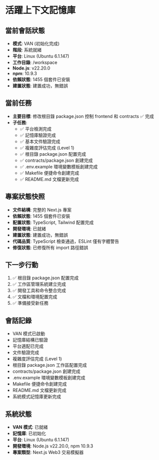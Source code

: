 # 活躍上下文記憶庫

## 當前會話狀態
- **模式**: VAN (初始化完成)
- **階段**: 系統就緒
- **平台**: Linux (Ubuntu 6.1.147)
- **工作目錄**: /workspace
- **Node.js**: v22.20.0
- **npm**: 10.9.3
- **依賴狀態**: 1455 個套件已安裝
- **建置狀態**: 建置成功，無錯誤

## 當前任務
- **主要目標**: 修改根目錄 package.json 控制 frontend 和 contracts ✅ 完成
- **子任務**: 
  - ✅ 平台檢測完成
  - ✅ 記憶庫驗證完成
  - ✅ 基本文件驗證完成
  - ✅ 複雜度評估完成 (Level 1)
  - ✅ 根目錄 package.json 配置完成
  - ✅ contracts/package.json 創建完成
  - ✅ .env.example 環境變數模板創建完成
  - ✅ Makefile 便捷命令創建完成
  - ✅ README.md 文檔更新完成

## 專案狀態快照
- **文件結構**: 完整的 Next.js 專案
- **依賴狀態**: 1455 個套件已安裝
- **配置狀態**: TypeScript, Tailwind 配置完成
- **開發環境**: 已就緒
- **建置狀態**: 建置成功，無錯誤
- **代碼品質**: TypeScript 檢查通過，ESLint 僅有字體警告
- **修復狀態**: 已修復所有 import 路徑錯誤

## 下一步行動
1. ✅ 根目錄 package.json 配置完成
2. ✅ 工作區管理系統建立完成
3. ✅ 開發工具和命令整合完成
4. ✅ 文檔和環境配置完成
5. ✅ 準備接受新任務

## 會話記錄
- VAN 模式已啟動
- 記憶庫結構已驗證
- 平台適配已完成
- 文件驗證完成
- 複雜度評估完成 (Level 1)
- 根目錄 package.json 工作區配置完成
- contracts/package.json 創建完成
- .env.example 環境變數模板創建完成
- Makefile 便捷命令創建完成
- README.md 文檔更新完成
- 系統模式記憶庫更新完成

## 系統狀態
- **VAN 模式**: 已就緒
- **記憶庫**: 已初始化
- **平台**: Linux (Ubuntu 6.1.147)
- **開發環境**: Node.js v22.20.0, npm 10.9.3
- **專案類型**: Next.js Web3 交易模擬器